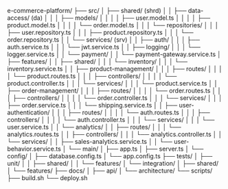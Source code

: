 e-commerce-platform/
├── src/
│   ├── shared/ (shrd)
│   │   ├── data-access/ (da)
│   │   │   ├── models/
│   │   │   │   ├── user.model.ts
│   │   │   │   ├── product.model.ts
│   │   │   │   └── order.model.ts
│   │   │   └── repositories/
│   │   │       ├── user.repository.ts
│   │   │       ├── product.repository.ts
│   │   │       └── order.repository.ts
│   │   └── services/ (srv)
│   │       ├── auth/
│   │       │   ├── auth.service.ts
│   │       │   └── jwt.service.ts
│   │       ├── logging/
│   │       │   └── logger.service.ts
│   │       └── payment/
│   │           └── payment-gateway.service.ts
│   ├── features/
│   │   ├── shared/
│   │   │   └── inventory/
│   │   │       └── inventory.service.ts
│   │   ├── product-management/
│   │   │   ├── routes/
│   │   │   │   └── product.routes.ts
│   │   │   ├── controllers/
│   │   │   │   └── product.controller.ts
│   │   │   └── services/
│   │   │       └── product.service.ts
│   │   ├── order-management/
│   │   │   ├── routes/
│   │   │   │   └── order.routes.ts
│   │   │   ├── controllers/
│   │   │   │   └── order.controller.ts
│   │   │   └── services/
│   │   │       ├── order.service.ts
│   │   │       └── shipping.service.ts
│   │   ├── user-authentication/
│   │   │   ├── routes/
│   │   │   │   └── auth.routes.ts
│   │   │   ├── controllers/
│   │   │   │   └── auth.controller.ts
│   │   │   └── services/
│   │   │       └── user.service.ts
│   │   └── analytics/
│   │       ├── routes/
│   │       │   └── analytics.routes.ts
│   │       ├── controllers/
│   │       │   └── analytics.controller.ts
│   │       └── services/
│   │           ├── sales-analytics.service.ts
│   │           └── user-behavior.service.ts
│   └── main/
│       ├── app.ts
│       ├── server.ts
│       └── config/
│           ├── database.config.ts
│           └── app.config.ts
├── tests/
│   ├── unit/
│   │   ├── shared/
│   │   └── features/
│   └── integration/
│       ├── shared/
│       └── features/
├── docs/
│   ├── api/
│   └── architecture/
└── scripts/
    ├── build.sh
    └── deploy.sh

